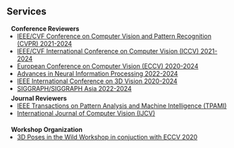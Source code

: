 ## Services

<h4 style="margin:0 10px 0;">Conference Reviewers</h4>

<ul style="margin:0 0 5px;">
  <li><a href="http://cvpr2024.thecvf.com/"><autocolor>IEEE/CVF Conference on Computer Vision and Pattern Recognition (CVPR) 2021-2024</autocolor></a></li>
  <li><a href="http://iccv2023.thecvf.com/"><autocolor>IEEE/CVF International Conference on Computer Vision (ICCV) 2021-2024</autocolor></a></li>
  <li><a href="https://eccv.ecva.net/"><autocolor>European Conference on Computer Vision (ECCV) 2020-2024</autocolor></a></li>
  <li><a href="https://eccv.ecva.net/"><autocolor>Advances in Neural Information Processing 2022-2024</autocolor></a></li>
  <li><a href="https://3dvconf.github.io/"><autocolor>IEEE International Conference on 3D Vision 2020-2024</autocolor></a></li>
  <li><a href="https://3dvconf.github.io/"><autocolor>SIGGRAPH/SIGGRAPH Asia 2022-2024</autocolor></a></li>
</ul>

<h4 style="margin:0 10px 0;">Journal Reviewers</h4>
<ul style="margin:0 0 20px;">
  <li><a href="https://www.computer.org/csdl/journal/tp"><autocolor>IEEE Transactions on Pattern Analysis and Machine Intelligence (TPAMI)</autocolor></a></li>
  <li><a href="https://www.springer.com/journal/11263"><autocolor>International Journal of Computer Vision (IJCV)</autocolor></a></li>
</ul>

<h4 style="margin:0 10px 0;">Workshop Organization</h4>
<ul style="margin:0 0 20px;">
  <li><a href="https://virtualhumans.mpi-inf.mpg.de/3DPW_Challenge/"><autocolor>3D Poses in the Wild Workshop in conjuction with ECCV 2020</autocolor></a></li>
</ul>